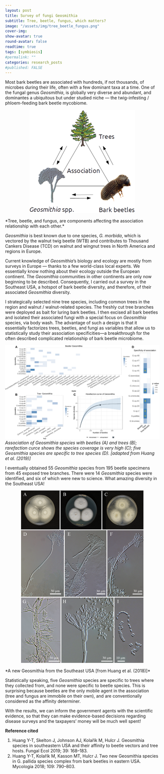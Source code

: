 ```yaml
---
layout: post
title: Survey of fungi Geosmithia 
subtitle: Tree, beetle, fungus, which matters?
image: "/assets/img/tree_beetle_fungus.png"
cover-img:
show-avatar: true
round-avatar: false
readtime: true
tags: [symbiosis]
#permalink: ""
categories: research_posts
#published: FALSE
---
```

Most bark beetles are associated with hundreds, if not thousands, of microbes during their life, often with a few dominant taxa at a time. One of the fungal genus *Geosmithia*, is globally very diverse and abundant, and dominantes a ubiquitous but under studied niche — the twig-infesting / phloem-feeding bark beetle mycobiome. <br>

<p align="center">
  <img src="/assets/img/tree_beetle_fungus.png" />
</p>
*Tree, beetle, and fungus, are components affecting the association relationship with each other.*<br>

*Geosmithia* is best known due to one species, *G. morbida*, which is vectored by the walnut twig beetle (WTB) and contributes to Thousand Cankers Disease (TCD) on walnut and wingnut trees in North America and regions in Europe.<br>

Current knowledge of *Geosmithia*’s biology and ecology are mostly from surveys in Europe — thanks to a few world-class local experts. We essentially know nothing about their ecology outside the European continent. The *Geosmithia* communities in other continents are only now beginning to be described. Consequently, I carried out a survey in the Southeast USA, a hotspot of bark beetle diversity, and therefore, of their associated *Geosmithia* diversity.<br>

I strategically selected nine tree species, including common trees in the region and walnut / walnut-related species. The freshly cut tree branches were deployed as bait for luring bark beetles. I then excised all bark beetles and isolated their associated fungi with a special focus on *Geosmithia* species, via body wash. The advantage of such a design is that it essentially factorizes trees, beetles, and fungi as variables that allow us to statistically study their association specificities—a breakthrough for the often described complicated relationship of bark beetle microbiome.<br>

![](/assets/img/tbf_result.png)<br>
*Association of Geosmithia species with beetles (A) and trees (B); rarefaction curce shows the species coverage is very high (C); five Geosmithia species are specific to tree species (D). [adapted from Huang et al. (2019)]* <br>

I eventually obtained 55 *Geosmithia* species from 195 beetle specimens from 45 exposed tree branches. There were 14 *Geosmithia* species were identified, and six of which were new to science. What amazing diversity in the Southeast USA!<br>

<p align="center">
  <img src="/assets/img/Geosmithia_brunnea.png" />
</p>
*A new Geosmithia from the Southeast USA [from Huang et al. (2018)]*<br>

Statistically speaking, five *Geosmithia* species are specific to trees where they collected from, and none were specific to beetle species. This is surprising because beetles are the only mobile agent in the association (tree and fungus are immobile on their own), and are conventionally considered as the affinity determiner.<br>

With the results, we can inform the government agents with the scientific evidence, so that they can make evidence-based decisions regarding disease surveys and the taxpayers’ money will be much well spent!<br>

**Reference cited**
1. Huang Y-T, Skelton J, Johnson AJ, Kolařík M, Hulcr J. Geosmithia species in southeastern USA and their affinity to beetle vectors and tree hosts. Fungal Ecol   2019; 39: 168–183.<br>
2. Huang Y-T, Kolařík M, Kasson MT, Hulcr J. Two new Geosmithia species in G. pallida species complex from bark beetles in eastern USA. Mycologia 2018; 109: 790–803.
